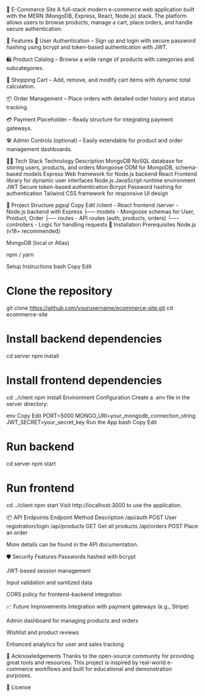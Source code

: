 🛒 E-Commerce Site
A full-stack modern e-commerce web application built with the MERN (MongoDB, Express, React, Node.js) stack. The platform allows users to browse products, manage a cart, place orders, and handle secure authentication.

🚀 Features
🔐 User Authentication – Sign up and login with secure password hashing using bcrypt and token-based authentication with JWT.

🛍️ Product Catalog – Browse a wide range of products with categories and subcategories.

🧺 Shopping Cart – Add, remove, and modify cart items with dynamic total calculation.

📦 Order Management – Place orders with detailed order history and status tracking.

💳 Payment Placeholder – Ready structure for integrating payment gateways.

🛠️ Admin Controls (optional) – Easily extendable for product and order management dashboards.

🧑‍💻 Tech Stack
Technology	Description
MongoDB	NoSQL database for storing users, products, and orders
Mongoose	ODM for MongoDB, schema-based models
Express	Web framework for Node.js backend
React	Frontend library for dynamic user interfaces
Node.js	JavaScript runtime environment
JWT	Secure token-based authentication
Bcrypt	Password hashing for authentication
Tailwind	CSS framework for responsive UI design

📂 Project Structure
pgsql
Copy
Edit
/client        - React frontend
/server        - Node.js backend with Express
  ├── models   - Mongoose schemas for User, Product, Order
  ├── routes   - API routes (auth, products, orders)
  └── controllers - Logic for handling requests
🔧 Installation
Prerequisites
Node.js (v18+ recommended)

MongoDB (local or Atlas)

npm / yarn

Setup Instructions
bash
Copy
Edit
# Clone the repository
git clone https://github.com/yourusername/ecommerce-site.git
cd ecommerce-site

# Install backend dependencies
cd server
npm install

# Install frontend dependencies
cd ../client
npm install
Environment Configuration
Create a .env file in the server directory:

env
Copy
Edit
PORT=5000
MONGO_URI=your_mongodb_connection_string
JWT_SECRET=your_secret_key
Run the App
bash
Copy
Edit
# Run backend
cd server
npm start

# Run frontend
cd ../client
npm start
Visit http://localhost:3000 to use the application.

📦 API Endpoints
Endpoint	Method	Description
/api/auth	POST	User registration/login
/api/products	GET	Get all products
/api/orders	POST	Place an order

More details can be found in the API documentation.

🛡️ Security Features
Passwords hashed with bcrypt

JWT-based session management

Input validation and sanitized data

CORS policy for frontend-backend integration

📈 Future Improvements
Integration with payment gateways (e.g., Stripe)

Admin dashboard for managing products and orders

Wishlist and product reviews

Enhanced analytics for user and sales tracking

🙌 Acknowledgements
Thanks to the open-source community for providing great tools and resources. This project is inspired by real-world e-commerce workflows and built for educational and demonstration purposes.

📝 License
